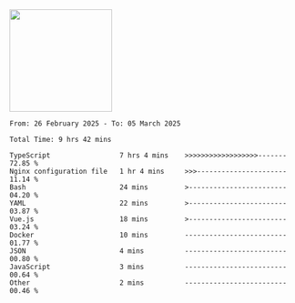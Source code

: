 <img height="180em" src="https://github-readme-stats-eight-theta.vercel.app/api?username=bkundev&show_icons=true&theme=radical&include_all_commits=true&count_private=true"/>
<!--START_SECTION:waka-->

```all_time
From: 26 February 2025 - To: 05 March 2025

Total Time: 9 hrs 42 mins

TypeScript                 7 hrs 4 mins    >>>>>>>>>>>>>>>>>>-------   72.85 %
Nginx configuration file   1 hr 4 mins     >>>----------------------   11.14 %
Bash                       24 mins         >------------------------   04.20 %
YAML                       22 mins         >------------------------   03.87 %
Vue.js                     18 mins         >------------------------   03.24 %
Docker                     10 mins         -------------------------   01.77 %
JSON                       4 mins          -------------------------   00.80 %
JavaScript                 3 mins          -------------------------   00.64 %
Other                      2 mins          -------------------------   00.46 %
```

<!--END_SECTION:waka-->